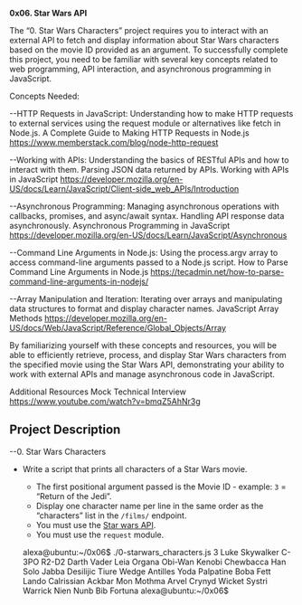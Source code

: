 **0x06. Star Wars API**

The “0. Star Wars Characters” project requires you to interact with an external API to fetch and display information about Star Wars characters based on the movie ID provided as an argument. To successfully complete this project, you need to be familiar with several key concepts related to web programming, API interaction, and asynchronous programming in JavaScript.

Concepts Needed:

--HTTP Requests in JavaScript:
Understanding how to make HTTP requests to external services using the request module or alternatives like fetch in Node.js.
A Complete Guide to Making HTTP Requests in Node.js
https://www.memberstack.com/blog/node-http-request

--Working with APIs:
Understanding the basics of RESTful APIs and how to interact with them.
Parsing JSON data returned by APIs.
Working with APIs in JavaScript
https://developer.mozilla.org/en-US/docs/Learn/JavaScript/Client-side_web_APIs/Introduction

--Asynchronous Programming:
Managing asynchronous operations with callbacks, promises, and async/await syntax.
Handling API response data asynchronously.
Asynchronous Programming in JavaScript
https://developer.mozilla.org/en-US/docs/Learn/JavaScript/Asynchronous

--Command Line Arguments in Node.js:
Using the process.argv array to access command-line arguments passed to a Node.js script.
How to Parse Command Line Arguments in Node.js
https://tecadmin.net/how-to-parse-command-line-arguments-in-nodejs/

--Array Manipulation and Iteration:
Iterating over arrays and manipulating data structures to format and display character names.
JavaScript Array Methods
https://developer.mozilla.org/en-US/docs/Web/JavaScript/Reference/Global_Objects/Array

By familiarizing yourself with these concepts and resources, you will be able to efficiently retrieve, process, and display Star Wars characters from the specified movie using the Star Wars API, demonstrating your ability to work with external APIs and manage asynchronous code in JavaScript.


Additional Resources
Mock Technical Interview
https://www.youtube.com/watch?v=bmqZ5AhNr3g


## Project Description

--0. Star Wars Characters
 - Write a script that prints all characters of a Star Wars movie.
    *   The first positional argument passed is the Movie ID - example: `3` = “Return of the Jedi”.
    *   Display one character name per line in the same order as the “characters” list in the `/films/` endpoint.
    *   You must use the [Star wars API](https://swapi-api.alx-tools.com/).
    *   You must use the `request` module.

    alexa@ubuntu:~/0x06$ ./0-starwars_characters.js 3
    Luke Skywalker
    C-3PO
    R2-D2
    Darth Vader
    Leia Organa
    Obi-Wan Kenobi
    Chewbacca
    Han Solo
    Jabba Desilijic Tiure
    Wedge Antilles
    Yoda
    Palpatine
    Boba Fett
    Lando Calrissian
    Ackbar
    Mon Mothma
    Arvel Crynyd
    Wicket Systri Warrick
    Nien Nunb
    Bib Fortuna
    alexa@ubuntu:~/0x06$
    
